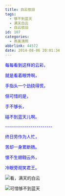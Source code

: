 ```yaml
---
title: 白云依旧
tags:
  - 够不到蓝天
  - 满天白云
  - 白云依旧
id: 107
categories:
  - 燕美清照
abbrlink: 44572
date: 2014-08-06 20:01:34
---
```


<span style="color: #0000ff;">每每看到这样的云彩，</span>

<span style="color: #0000ff;">就是看着眼馋啊，</span>

<span style="color: #0000ff;">手指头一个劲挠得慌，</span>

<span style="color: #0000ff;">但可惜的是，</span>

<span style="color: #0000ff;">手不够长，</span>

<span style="color: #0000ff;">碰不到蓝天儿啊。</span>

<span style="color: #0000ff;">------------------------</span>

<span style="color: #0000ff;">终日劳作为人忙，</span>

<span style="color: #0000ff;">苦却一身累断肠。</span>

<span style="color: #0000ff;">恨不生翅翱云外，</span>

<span style="color: #0000ff;">冷眼旁观笑君王。</span>

![看，满天的白云](http://ww3.sinaimg.cn/large/4eed32f2jw1ej35wiq4inj21kw0w07at.jpg "看，满天的白云") 

![可惜够不到蓝天](http://ww3.sinaimg.cn/large/4eed32f2jw1ej35wqp3y2j21kw0w0gs0.jpg "可惜够不到蓝天") 